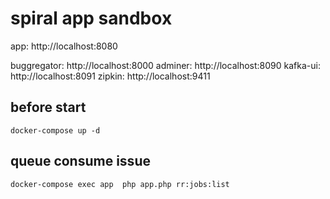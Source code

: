# spiral app sandbox

app:            http://localhost:8080

buggregator:    http://localhost:8000
adminer:        http://localhost:8090
kafka-ui:       http://localhost:8091
zipkin:         http://localhost:9411

## before start
```shell
docker-compose up -d
```

## queue consume issue

```shell
docker-compose exec app  php app.php rr:jobs:list
```
